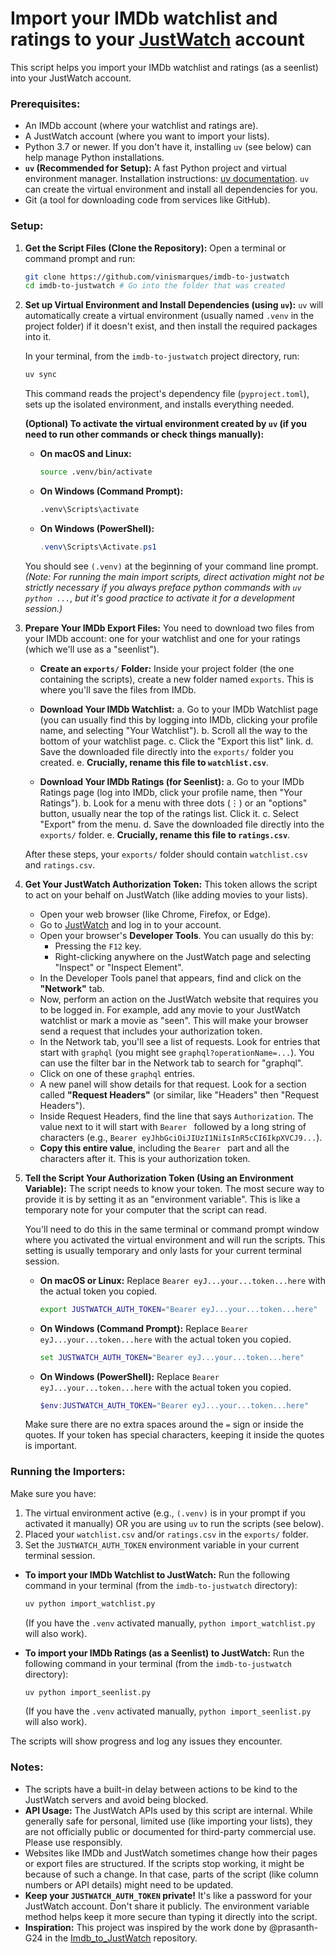 # Import your IMDb watchlist and ratings to your [JustWatch](https://www.justwatch.com) account

This script helps you import your IMDb watchlist and ratings (as a seenlist) into your JustWatch account.


### Prerequisites:
*   An IMDb account (where your watchlist and ratings are).
*   A JustWatch account (where you want to import your lists).
*   Python 3.7 or newer. If you don't have it, installing `uv` (see below) can help manage Python installations.
*   **`uv` (Recommended for Setup):** A fast Python project and virtual environment manager. Installation instructions: [uv documentation](https://docs.astral.sh/uv/getting-started/installation/). `uv` can create the virtual environment and install all dependencies for you.
*   Git (a tool for downloading code from services like GitHub).


### Setup:

1.  **Get the Script Files (Clone the Repository):**
    Open a terminal or command prompt and run:
    ```bash
    git clone https://github.com/vinismarques/imdb-to-justwatch
    cd imdb-to-justwatch # Go into the folder that was created
    ```

2.  **Set up Virtual Environment and Install Dependencies (using `uv`):**
    `uv` will automatically create a virtual environment (usually named `.venv` in the project folder) if it doesn't exist, and then install the required packages into it.

    In your terminal, from the `imdb-to-justwatch` project directory, run:
    ```bash
    uv sync
    ```
    This command reads the project's dependency file (`pyproject.toml`), sets up the isolated environment, and installs everything needed.

    **(Optional) To activate the virtual environment created by `uv` (if you need to run other commands or check things manually):**
    *   **On macOS and Linux:**
        ```bash
        source .venv/bin/activate
        ```
    *   **On Windows (Command Prompt):**
        ```cmd
        .venv\Scripts\activate
        ```
    *   **On Windows (PowerShell):**
        ```powershell
        .venv\Scripts\Activate.ps1
        ```
    You should see `(.venv)` at the beginning of your command line prompt.
    *(Note: For running the main import scripts, direct activation might not be strictly necessary if you always preface python commands with `uv python ...`, but it's good practice to activate it for a development session.)*

3.  **Prepare Your IMDb Export Files:**
    You need to download two files from your IMDb account: one for your watchlist and one for your ratings (which we'll use as a "seenlist").

    *   **Create an `exports/` Folder:**
        Inside your project folder (the one containing the scripts), create a new folder named `exports`. This is where you'll save the files from IMDb.

    *   **Download Your IMDb Watchlist:**
        a.  Go to your IMDb Watchlist page (you can usually find this by logging into IMDb, clicking your profile name, and selecting "Your Watchlist").
        b.  Scroll all the way to the bottom of your watchlist page.
        c.  Click the "Export this list" link.
        d.  Save the downloaded file directly into the `exports/` folder you created.
        e.  **Crucially, rename this file to `watchlist.csv`**.

    *   **Download Your IMDb Ratings (for Seenlist):**
        a.  Go to your IMDb Ratings page (log into IMDb, click your profile name, then "Your Ratings").
        b.  Look for a menu with three dots (⋮) or an "options" button, usually near the top of the ratings list. Click it.
        c.  Select "Export" from the menu.
        d.  Save the downloaded file directly into the `exports/` folder.
        e.  **Crucially, rename this file to `ratings.csv`**.

    After these steps, your `exports/` folder should contain `watchlist.csv` and `ratings.csv`.

4.  **Get Your JustWatch Authorization Token:**
    This token allows the script to act on your behalf on JustWatch (like adding movies to your lists).

    *   Open your web browser (like Chrome, Firefox, or Edge).
    *   Go to [JustWatch](https://www.justwatch.com/) and log in to your account.
    *   Open your browser's **Developer Tools**. You can usually do this by:
        *   Pressing the `F12` key.
        *   Right-clicking anywhere on the JustWatch page and selecting "Inspect" or "Inspect Element".
    *   In the Developer Tools panel that appears, find and click on the **"Network"** tab.
    *   Now, perform an action on the JustWatch website that requires you to be logged in. For example, add any movie to your JustWatch watchlist or mark a movie as "seen". This will make your browser send a request that includes your authorization token.
    *   In the Network tab, you'll see a list of requests. Look for entries that start with `graphql` (you might see `graphql?operationName=...`). You can use the filter bar in the Network tab to search for "graphql".
    *   Click on one of these `graphql` entries.
    *   A new panel will show details for that request. Look for a section called **"Request Headers"** (or similar, like "Headers" then "Request Headers").
    *   Inside Request Headers, find the line that says `Authorization`. The value next to it will start with `Bearer ` followed by a long string of characters (e.g., `Bearer eyJhbGciOiJIUzI1NiIsInR5cCI6IkpXVCJ9...`).
    *   **Copy this entire value**, including the `Bearer ` part and all the characters after it. This is your authorization token.

5.  **Tell the Script Your Authorization Token (Using an Environment Variable):**
    The script needs to know your token. The most secure way to provide it is by setting it as an "environment variable". This is like a temporary note for your computer that the script can read.

    You'll need to do this in the same terminal or command prompt window where you activated the virtual environment and will run the scripts. This setting is usually temporary and only lasts for your current terminal session.

    *   **On macOS or Linux:**
        Replace `Bearer eyJ...your...token...here` with the actual token you copied.
        ```bash
        export JUSTWATCH_AUTH_TOKEN="Bearer eyJ...your...token...here"
        ```
    *   **On Windows (Command Prompt):**
        Replace `Bearer eyJ...your...token...here` with the actual token you copied.
        ```cmd
        set JUSTWATCH_AUTH_TOKEN="Bearer eyJ...your...token...here"
        ```
    *   **On Windows (PowerShell):**
        Replace `Bearer eyJ...your...token...here` with the actual token you copied.
        ```powershell
        $env:JUSTWATCH_AUTH_TOKEN="Bearer eyJ...your...token...here"
        ```
    Make sure there are no extra spaces around the `=` sign or inside the quotes. If your token has special characters, keeping it inside the quotes is important.


### Running the Importers:

Make sure you have:
1.  The virtual environment active (e.g., `(.venv)` is in your prompt if you activated it manually) OR you are using `uv` to run the scripts (see below).
2.  Placed your `watchlist.csv` and/or `ratings.csv` in the `exports/` folder.
3.  Set the `JUSTWATCH_AUTH_TOKEN` environment variable in your current terminal session.

*   **To import your IMDb Watchlist to JustWatch:**
    Run the following command in your terminal (from the `imdb-to-justwatch` directory):
    ```bash
    uv python import_watchlist.py
    ```
    (If you have the `.venv` activated manually, `python import_watchlist.py` will also work).

*   **To import your IMDb Ratings (as a Seenlist) to JustWatch:**
    Run the following command in your terminal (from the `imdb-to-justwatch` directory):
    ```bash
    uv python import_seenlist.py
    ```
    (If you have the `.venv` activated manually, `python import_seenlist.py` will also work).

The scripts will show progress and log any issues they encounter.


### Notes:
*   The scripts have a built-in delay between actions to be kind to the JustWatch servers and avoid being blocked.
*   **API Usage:** The JustWatch APIs used by this script are internal. While generally safe for personal, limited use (like importing your lists), they are not officially public or documented for third-party commercial use. Please use responsibly.
*   Websites like IMDb and JustWatch sometimes change how their pages or export files are structured. If the scripts stop working, it might be because of such a change. In that case, parts of the script (like column numbers or API details) might need to be updated.
*   **Keep your `JUSTWATCH_AUTH_TOKEN` private!** It's like a password for your JustWatch account. Don't share it publicly. The environment variable method helps keep it more secure than typing it directly into the script.
*   **Inspiration:** This project was inspired by the work done by @prasanth-G24 in the [Imdb_to_JustWatch](https://github.com/prasanth-G24/Imdb_to_JustWatch) repository.
